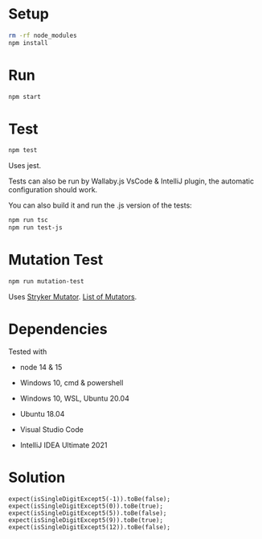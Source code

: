# Setup
```bash
rm -rf node_modules
npm install
```

# Run
```bash
npm start
```

# Test
```bash
npm test
```
Uses jest.

Tests can also be run by Wallaby.js VsCode & IntelliJ plugin, the automatic configuration should work.

You can also build it and run the .js version of the tests:

```bash
npm run tsc
npm run test-js
```

# Mutation Test
```bash
npm run mutation-test
```

Uses [Stryker Mutator](https://stryker-mutator.io/).
[List of Mutators](https://stryker-mutator.io/docs/mutation-testing-elements/supported-mutators/#supported-mutators).

# Dependencies
Tested with
* node 14 & 15
* Windows 10, cmd & powershell
* Windows 10, WSL, Ubuntu 20.04
* Ubuntu 18.04

* Visual Studio Code
* IntelliJ IDEA Ultimate 2021



# Solution
```
expect(isSingleDigitExcept5(-1)).toBe(false);
expect(isSingleDigitExcept5(0)).toBe(true);
expect(isSingleDigitExcept5(5)).toBe(false);
expect(isSingleDigitExcept5(9)).toBe(true);
expect(isSingleDigitExcept5(12)).toBe(false);
```